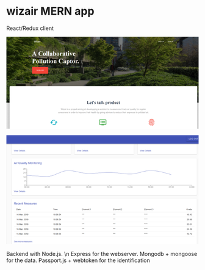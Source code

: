 # wizair MERN app

React/Redux client


![Alt text](/img/LandingPage.png?raw=true "Optional Title")

![Alt text](/img/Dashboard.png?raw=true "Optional Title")



Backend with Node.js. \n
Express for the webserver.
Mongodb + mongoose for the data.
Passport.js + webtoken for the identification

